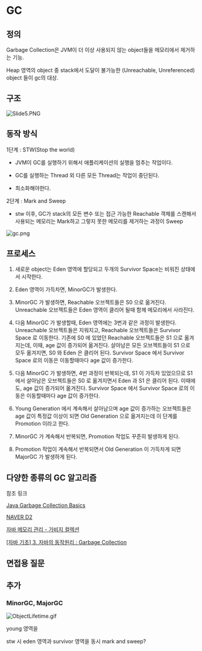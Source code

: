 # GC

## 정의

Garbage Collection은 JVM이 더 이상 사용되지 않는 object들을 메모리에서 제거하는 기능.

Heap 영역의 object 중 stack에서 도달이 불가능한 (Unreachable, Unreferenced) object 들이 gc의 대상.

## 구조

![Slide5.PNG](assets/a0f5d885c742af5bd9a70a2423a5b5cfd4b8c8bf.PNG)

## 동작 방식

1단계 : STW(Stop the world)

- JVM이 GC를 실행하기 위해서 애플리케이션의 실행을 멈추는 작업이다.

- GC를 실행하는 Thread 외 다른 모든 Thread는 작업이 중단된다.

- 최소화해야한다.

2단계 : Mark and Sweep

- stw 이후, GC가 stack의 모든 변수 또는 접근 가능한 Reachable 객체를 스캔해서 사용되는 메모리는 Mark하고 그렇지 못한 메모리를 제거하는 과정이 Sweep

![gc.png](assets/350c469a227f7698db300b74cf83ffb83288ff34.png)

## 프로세스

1. 새로운 object는 Eden 영역에 할당되고 두개의 Survivor Space는 비워진 상태에서 시작한다.

2. Eden 영역이 가득차면, MinorGC가 발생한다.

3. MinorGC 가 발생하면, Reachable 오브젝트들은 S0 으로 옮겨진다. Unreachable 오브젝트들은 Eden 영역이 클리어 될때 함께 메모리에서 사라진다.

4. 다음 MinorGC 가 발생할때, Eden 영역에는 3번과 같은 과정이 발생한다. Unreachable 오브젝트들은 지워지고, Reachable 오브젝트들은 Survivor Space 로 이동한다. 기존에 S0 에 있었던 Reachable 오브젝트들은 S1 으로 옮겨지는데, 이때, age 값이 증가되어 옮겨진다. 살아남은 모든 오브젝트들이 S1 으로 모두 옮겨지면, S0 와 Eden 은 클리어 된다. Survivor Space 에서 Survivor Space 로의 이동은 이동할때마다 age 값이 증가한다.

5. 다음 MinorGC 가 발생하면, 4번 과정이 반복되는데, S1 이 가득차 있었으므로 S1 에서 살아남은 오브젝트들은 S0 로 옮겨지면서 Eden 과 S1 은 클리어 된다. 이때에도, age 값이 증가되어 옮겨진다. Survivor Space 에서 Survivor Space 로의 이동은 이동할때마다 age 값이 증가한다.

6. Young Generation 에서 계속해서 살아남으며 age 값이 증가하는 오브젝트들은 age 값이 특정값 이상이 되면 Old Generation 으로 옮겨지는데 이 단계를 Promotion 이라고 한다.

7. MinorGC 가 계속해서 반복되면, Promotion 작업도 꾸준히 발생하게 된다.

8. Promotion 작업이 계속해서 반복되면서 Old Generation 이 가득차게 되면 MajorGC 가 발생하게 된다.

## 다양한 종류의 GC 알고리즘

[](https://mangkyu.tistory.com/m/119)

참조 링크

[](https://www.oracle.com/webfolder/technetwork/tutorials/obe/java/gc01/index.html)[Java Garbage Collection Basics](https://www.oracle.com/webfolder/technetwork/tutorials/obe/java/gc01/index.html)

[](https://d2.naver.com/helloworld/1329)[NAVER D2](https://d2.naver.com/helloworld/1329)

[](https://yaboong.github.io/java/2018/06/09/java-garbage-collection/)[자바 메모리 관리 - 가비지 컬렉션](https://yaboong.github.io/java/2018/06/09/java-garbage-collection/)

[](https://whitepro.tistory.com/m/462)[[자바 기초] 3. 자바의 동작원리 : Garbage Collection](https://whitepro.tistory.com/m/462)

## 면접용 질문

## 추가

### MinorGC, MajorGC

![ObjectLifetime.gif](assets/a5dcd4ea552479a9a4374ea3558ddda4f4b939d9.gif)

young 영역을

stw 시 eden 영역과 survivor 영역을 동시 mark and sweep?
